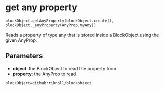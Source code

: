 # get any property

```sig
blockObject.getAnyProperty(blockObject.create(), blockObject._anyProperty(AnyProp.myAny))
```

Reads a property of type any that is stored inside a BlockObject using the given AnyProp.

## Parameters

* **object**: the BlockObject to read the property from
* **property**: the AnyProp to read

```package
blockObject=github:riknoll/blockobject
```

